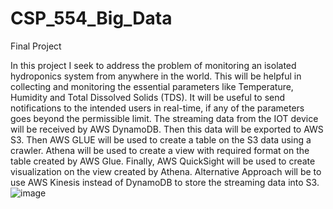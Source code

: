 # CSP_554_Big_Data
Final Project

In this project I seek to address the problem of monitoring an isolated hydroponics system from anywhere in the world. 
This will be helpful in collecting and monitoring the essential parameters like Temperature, Humidity and Total Dissolved Solids (TDS).
It will be useful to send notifications to the intended users in real-time, if any of the parameters goes beyond the permissible limit.
The streaming data from the IOT device will be received by AWS DynamoDB. Then this data will be exported to AWS S3. 
Then AWS GLUE will be used to create a table on the S3 data using a crawler. Athena will be used to create a view with required format on the table created by AWS Glue. 
Finally, AWS QuickSight will be used to create visualization on the view created by Athena.
Alternative Approach will be to use AWS Kinesis instead of DynamoDB to store the streaming data into S3.
![image](https://user-images.githubusercontent.com/42748797/193892560-8df09b76-f43d-4c54-ab4a-dec992762717.png)
